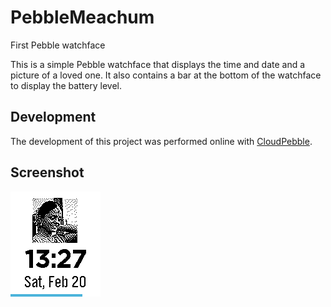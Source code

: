 # PebbleMeachum
First Pebble watchface

This is a simple Pebble watchface that displays the time and date and a picture of a loved one.
It also contains a bar at the bottom of the watchface to display the battery level.

## Development
The development of this project was performed online with [CloudPebble](https://cloudpebble.net/).

## Screenshot
![screenshot](docs/pbl_watchface_screenshot.png)

